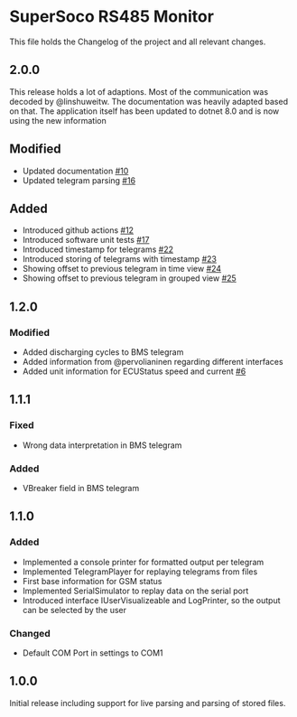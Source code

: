 # SuperSoco RS485 Monitor

This file holds the Changelog of the project and all relevant changes.
## 2.0.0
This release holds a lot of adaptions. Most of the communication was decoded by
@linshuweitw. The documentation was heavily adapted based on that. The application
itself has been updated to dotnet 8.0 and is now using the new information

## Modified
- Updated documentation [#10](https://github.com/stprograms/SuperSoco485Monitor/issues/10)
- Updated telegram parsing [#16](https://github.com/stprograms/SuperSoco485Monitor/issues/16)

## Added
- Introduced github actions [#12](https://github.com/stprograms/SuperSoco485Monitor/issues/12)
- Introduced software unit tests [#17](https://github.com/stprograms/SuperSoco485Monitor/issues/17)
- Introduced timestamp for telegrams [#22](https://github.com/stprograms/SuperSoco485Monitor/issues/22)
- Introduced storing of telegrams with timestamp [#23](https://github.com/stprograms/SuperSoco485Monitor/issues/23)
- Showing offset to previous telegram in time view [#24](https://github.com/stprograms/SuperSoco485Monitor/issues/24)
- Showing offset to previous telegram in grouped view [#25](https://github.com/stprograms/SuperSoco485Monitor/issues/25)

## 1.2.0
### Modified
- Added discharging cycles to BMS telegram
- Added information from @pervolianinen regarding different interfaces
- Added unit information for ECUStatus speed and current [#6](https://github.com/stprograms/SuperSoco485Monitor/issues/6)

## 1.1.1
### Fixed
- Wrong data interpretation in BMS telegram

### Added
- VBreaker field in BMS telegram

## 1.1.0
### Added
- Implemented a console printer for formatted output per telegram
- Implemented TelegramPlayer for replaying telegrams from files
- First base information for GSM status
- Implemented SerialSimulator to replay data on the serial port
- Introduced interface IUserVisualizeable and LogPrinter, so the output can be selected by the user

### Changed
- Default COM Port in settings to COM1

## 1.0.0
Initial release including support for live parsing and parsing of stored files.
